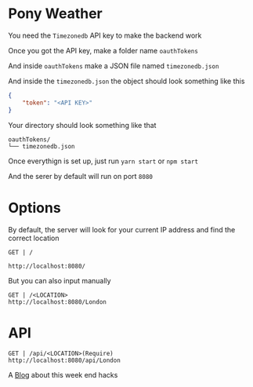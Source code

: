 # Pony Weather

You need the `Timezonedb` API key to make the backend work

Once you got the API key, make a folder name `oauthTokens`

And inside `oauthTokens` make a JSON file named `timezonedb.json`

And inside the `timezonedb.json` the object should look something like this

```json
{
    "token": "<API KEY>"
}
```

Your directory should look something like that
```
oauthTokens/
└── timezonedb.json
```

Once everythign is set up, just run `yarn start` or `npm start`

And the serer by default will run on port `8080`

# Options

By default, the server will look for your current IP address and find the correct location
```
GET | /

http://localhost:8080/
```

But you can also input manually
```
GET | /<LOCATION>
http://localhost:8080/London
```

# API
```
GET | /api/<LOCATION>(Require)
http://localhost:8080/api/London
```

A [Blog](https://felixfong227.tumblr.com/post/160630440298/week-end-hacking-project-1-pony-weather) about this week end hacks